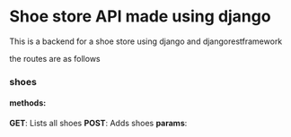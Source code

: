 # Shoe store API made using django

This is a backend for a shoe store using django and djangorestframework

the routes are as follows

### shoes
#### methods:
__GET__: Lists all shoes
__POST__: Adds shoes
    __params__:



